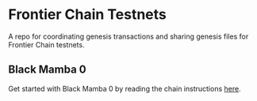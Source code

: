 # Frontier Chain Testnets

A repo for coordinating genesis transactions and sharing genesis files for Frontier Chain testnets.

## Black Mamba 0

Get started with Black Mamba 0 by reading the chain instructions [here](0-black-mamba).
